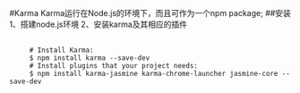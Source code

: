 #Karma
  Karma运行在Node.js的环境下，而且可作为一个npm package;
  ##安装
  1、搭建node.js环境
  2、安装karma及其相应的插件
  <pre>
    <code>
	 # Install Karma:
     $ npm install karma --save-dev
     # Install plugins that your project needs:
     $ npm install karma-jasmine karma-chrome-launcher jasmine-core --save-dev
	</code>
  </pre>
 